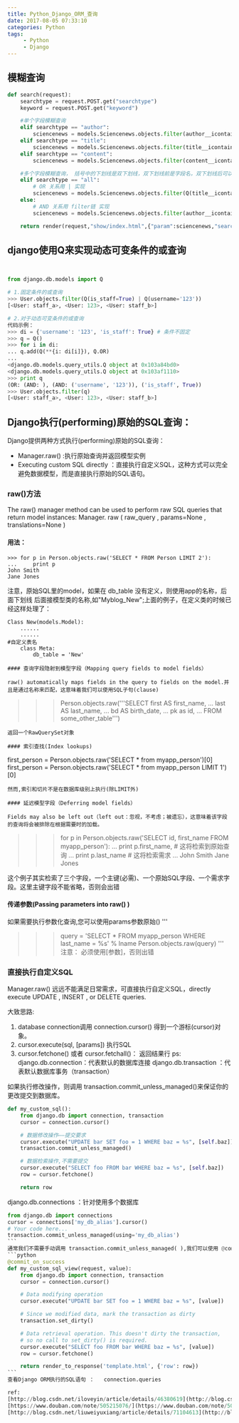 ```yaml
---
title: Python_Django_ORM_查询
date: 2017-08-05 07:33:10
categories: Python
tags:
     - Python
     - Django
---
```



## 模糊查询
```python
def search(request):
    searchtype = request.POST.get("searchtype")
    keyword = request.POST.get("keyword")

    #单个字段模糊查询
    elif searchtype == "author":
        sciencenews = models.Sciencenews.objects.filter(author__icontains=keyword)
    elif searchtype == "title":
        sciencenews = models.Sciencenews.objects.filter(title__icontains=keyword)
    elif searchtype == "content":
        sciencenews = models.Sciencenews.objects.filter(content__icontains=keyword)

    #多个字段模糊查询， 括号中的下划线是双下划线，双下划线前是字段名，双下划线后可以是icontains或contains,区别是是否大小写敏感，竖线是或的意思
    elif searchtype == "all":
        # OR 关系用 | 实现
        sciencenews = models.Sciencenews.objects.filter(Q(title__icontains=keyword)|Q(content__icontains=keyword)|Q(author__icontains=keyword))
    else:
        # AND 关系用 filter链 实现
        sciencenews = models.Sciencenews.objects.filter(author__icontains=keyword).filter(title__icontains=keyword).filter(content__icontains=keyword)

    return render(request,"show/index.html",{"param":sciencenews,"searchtype":searchtype,"key
```

## django使用Q来实现动态可变条件的或查询
```python


from django.db.models import Q

# 1.固定条件的或查询
>>> User.objects.filter(Q(is_staff=True) | Q(username='123'))
[<User: staff_a>, <User: 123>, <User: staff_b>]

# 2.对于动态可变条件的或查询
代码示例：
>>> di = {'username': '123', 'is_staff': True} # 条件不固定
>>> q = Q()
>>> for i in di:
... q.add(Q(**{i: di[i]}), Q.OR)
...
<django.db.models.query_utils.Q object at 0x103a84bd0>
<django.db.models.query_utils.Q object at 0x103af1110>
>>> print q
(OR: (AND: ), (AND: ('username', '123')), ('is_staff', True))
>>> User.objects.filter(q)
[<User: staff_a>, <User: 123>, <User: staff_b>]
```

## Django执行(performing)原始的SQL查询：

 Django提供两种方式执行(performing)原始的SQL查询：

- Manager.raw() :执行原始查询并返回模型实例
- Executing custom SQL directly ：直接执行自定义SQL，这种方式可以完全避免数据模型，而是直接执行原始的SQL语句。

### raw()方法

The raw() manager method can be used to perform raw SQL queries that return model instances:
Manager. raw ( raw_query , params=None , translations=None )

#### 用法：
```
>>> for p in Person.objects.raw('SELECT * FROM Person LIMIT 2'):
...     print p
John Smith
Jane Jones
```
注意，原始SQL里的model，如果在 db_table 没有定义，则使用app的名称，后面下划线 后面接模型类的名称,如"Myblog_New";上面的例子，在定义类的时候已经这样处理了：
```
Class New(models.Model):
    ......
    ......
#自定义表名
    class Meta:
        db_table = 'New'

#### 查询字段隐射到模型字段（Mapping query fields to model fields）

raw() automatically maps fields in the query to fields on the model.并且是通过名称来匹配，这意味着我们可以使用SQL子句(clause)
```
>>> Person.objects.raw('''SELECT first AS first_name,
...                              last AS last_name,
...                              bd AS birth_date,
...                              pk as id,
...                       FROM some_other_table''')
```
返回一个RawQuerySet对象

#### 索引查找(Index lookups)
```
first_person = Person.objects.raw('SELECT * from myapp_person')[0]
first_person = Person.objects.raw('SELECT * from myapp_person LIMIT 1')[0]
```
然而,索引和切片不是在数据库级别上执行(除LIMIT外)

#### 延迟模型字段（Deferring model fields）

Fields may also be left out（left out：忽视，不考虑；被遗忘），这意味着该字段的查询将会被排除在根据需要时的加载。
```
>>> for p in Person.objects.raw('SELECT id, first_name FROM myapp_person'):
...     print p.first_name, # 这将检索到原始查询
...     print p.last_name # 这将检索需求
...
John Smith
Jane Jones

这个例子其实检索了三个字段，一个主键(必需)、一个原始SQL字段、一个需求字段。这里主键字段不能省略，否则会出错

#### 传递参数(Passing parameters into raw() )

如果需要执行参数化查询,您可以使用params参数原始()
'''
>>> query = 'SELECT * FROM myapp_person WHERE last_name = %s' % lname
>>> Person.objects.raw(query)
'''
注意： 必须使用[参数]，否则出错


### 直接执行自定义SQL

Manager.raw() 远远不能满足日常需求，可直接执行自定义SQL，directly execute UPDATE , INSERT , or DELETE queries.

大致思路:

1. database connection调用 connection.cursor() 得到一个游标(cursor)对象。
2. cursor.execute(sql, [params]) 执行SQL
3. cursor.fetchone() 或者 cursor.fetchall()： 返回结果行
ps:
django.db.connection：代表默认的数据库连接
django.db.transaction ：代表默认数据库事务（transaction）

如果执行修改操作，则调用 transaction.commit_unless_managed()来保证你的更改提交到数据库。
```python
def my_custom_sql():
    from django.db import connection, transaction
    cursor = connection.cursor()

    # 数据修改操作——提交要求
    cursor.execute("UPDATE bar SET foo = 1 WHERE baz = %s", [self.baz])
    transaction.commit_unless_managed()

    # 数据检索操作,不需要提交
    cursor.execute("SELECT foo FROM bar WHERE baz = %s", [self.baz])
    row = cursor.fetchone()

    return row
```

django.db.connections ：针对使用多个数据库
````python
from django.db import connections
cursor = connections['my_db_alias'].cursor()
# Your code here...
transaction.commit_unless_managed(using='my_db_alias')
```
通常我们不需要手动调用 transaction.commit_unless_managed( ),我们可以使用 @commit_on_success：
```python
@commit_on_success
def my_custom_sql_view(request, value):
    from django.db import connection, transaction
    cursor = connection.cursor()

    # Data modifying operation
    cursor.execute("UPDATE bar SET foo = 1 WHERE baz = %s", [value])

    # Since we modified data, mark the transaction as dirty
    transaction.set_dirty()

    # Data retrieval operation. This doesn't dirty the transaction,
    # so no call to set_dirty() is required.
    cursor.execute("SELECT foo FROM bar WHERE baz = %s", [value])
    row = cursor.fetchone()

    return render_to_response('template.html', {'row': row})
```
查看Django ORM执行的SQL语句 ：   connection.queries

ref:
[http://blog.csdn.net/iloveyin/article/details/46380619](http://blog.csdn.net/iloveyin/article/details/46380619)
[https://www.douban.com/note/505215076/](https://www.douban.com/note/505215076/)
[http://blog.csdn.net/liuweiyuxiang/article/details/71104613](http://blog.csdn.net/liuweiyuxiang/article/details/71104613)
